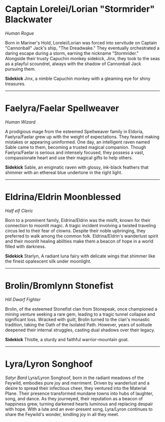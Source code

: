 # Captain Lorelei/Lorian "Stormrider" Blackwater 
_Human Rogue_

Born in Mariner's Hold, Lorelei/Lorian was forced into servitude on Captain "Cannonball" Jack's ship, "The Dreadwake." They eventually orchestrated a daring escape during a storm, earning the nickname "Stormrider." Alongside their trusty Capuchin monkey sidekick, Jinx, they took to the seas as a playful scoundrel, always with the shadow of Cannonball Jack pursuing them.

**Sidekick**
Jinx, a nimble Capuchin monkey with a gleaming eye for shiny treasures. 

- - - 

# Faelyra/Faelar Spellweaver
_Human Wizard_

A prodigious mage from the esteemed Spellweaver family in Eldoria, Faelyra/Faelar grew up with the weight of expectations. They feared making mistakes or appearing uninformed. One day, an intelligent raven named Sable came to them, becoming a trusted magical companion. Though Faelyra/Faelar is serious and intensely focused, they possess a vast, compassionate heart and use their magical gifts to help others.

**Sidekick**
Sable, an enigmatic raven with glossy, ink-black feathers that shimmer with an ethereal blue undertone in the right light.

- - - 

# Eldrina/Eldrin Moonblessed
_Half elf Cleric_

Born to a prominent family, Eldrina/Eldrin was the misfit, known for their connection to moonlit magic. A tragic incident involving a twisted traveling circus led to their fear of clowns. Despite their noble upbringing, they preferred to walk among the common folk. Eldrina/Eldrin's wanderlust spirit and their moonlit healing abilities make them a beacon of hope in a world filled with darkness.

**Sidekick**
Starlyn, A radiant luna fairy with delicate wings that shimmer like the finest opalescent silk under moonlight.
- - - 

# Brolin/Bromlynn Stonefist
_Hill Dwarf Fighter_

Brolin, of the esteemed Stonefist clan from Stonepeak, once championed a mining venture seeking a rare gem, leading to a tragic tunnel collapse and significant loss. Wracked with guilt, Brolin turned to the clan's monastic tradition, taking the Oath of the Isolated Path. However, years of solitude deepened their internal struggles, casting dual shadows over their legacy.

**Sidekick**
Thistle, a sturdy and faithful warrior-mountain goat.

- - -

# Lyra/Lyron Songhoof
_Satyr Bard_
Lyra/Lyron Songhoof, born in the radiant meadows of the Feywild, embodies pure joy and merriment. Driven by wanderlust and a desire to spread their infectious cheer, they ventured into the Material Plane. Their presence transformed mundane towns into hubs of laughter, song, and dance. As they journeyed, their reputation as a beacon of happiness grew, turning darkened hearts luminous and replacing despair with hope. With a lute and an ever-present song, Lyra/Lyron continues to share the Feywild's wonder, kindling joy in all they meet.
